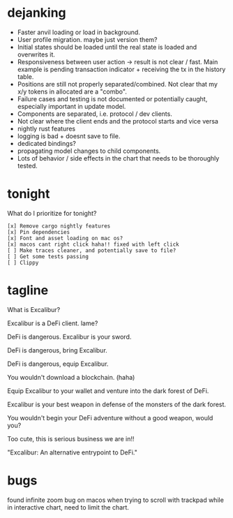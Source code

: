 # dejanking

- Faster anvil loading or load in background.
- User profile migration. maybe just version them?
- Initial states should be loaded until the real state is loaded and overwrites it.
- Responsiveness between user action -> result is not clear / fast. Main example is pending transaction indicator + receiving the tx in the history table.
- Positions are still not properly separated/combined. Not clear that my x/y tokens in allocated are a "combo".
- Failure cases and testing is not documented or potentially caught, especially important in update model.
- Components are separated, i.e. protocol / dev clients.
- Not clear where the client ends and the protocol starts and vice versa
- nightly rust features
- logging is bad + doesnt save to file.
- dedicated bindings?
- propagating model changes to child components.
- Lots of behavior / side effects in the chart that needs to be thoroughly tested.


# tonight

What do I prioritize for tonight?
```
[x] Remove cargo nightly features
[x] Pin dependencies
[x] Font and asset loading on mac os?
[x] macos cant right click haha!! fixed with left click
[ ] Make traces cleaner, and potentially save to file?
[ ] Get some tests passing
[ ] Clippy
```

# tagline

What is Excalibur?

Excalibur is a DeFi client. lame?

DeFi is dangerous. Excalibur is your sword.

DeFi is dangerous, bring Excalibur.

DeFi is dangerous, equip Excalibur.

You wouldn't download a blockchain. (haha)

Equip Excalibur to your wallet and venture into the dark forest of DeFi.

Excalibur is your best weapon in defense of the monsters of the dark forest.

You wouldn't begin your DeFi adventure without a good weapon, would you?

Too cute, this is serious business we are in!!

"Excalibur: An alternative entrypoint to DeFi."


# bugs

found infinite zoom bug on macos when trying to scroll with trackpad while in interactive chart, need to limit the chart.